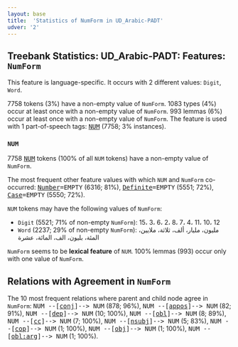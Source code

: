 ```yaml
---
layout: base
title:  'Statistics of NumForm in UD_Arabic-PADT'
udver: '2'
---
```


## Treebank Statistics: UD_Arabic-PADT: Features: `NumForm`

This feature is language-specific.
It occurs with 2 different values: `Digit`, `Word`.

7758 tokens (3%) have a non-empty value of `NumForm`.
1083 types (4%) occur at least once with a non-empty value of `NumForm`.
993 lemmas (6%) occur at least once with a non-empty value of `NumForm`.
The feature is used with 1 part-of-speech tags: <tt><a href="ar_padt-pos-NUM.html">NUM</a></tt> (7758; 3% instances).

### `NUM`

7758 <tt><a href="ar_padt-pos-NUM.html">NUM</a></tt> tokens (100% of all `NUM` tokens) have a non-empty value of `NumForm`.

The most frequent other feature values with which `NUM` and `NumForm` co-occurred: <tt><a href="ar_padt-feat-Number.html">Number</a></tt><tt>=EMPTY</tt> (6316; 81%), <tt><a href="ar_padt-feat-Definite.html">Definite</a></tt><tt>=EMPTY</tt> (5551; 72%), <tt><a href="ar_padt-feat-Case.html">Case</a></tt><tt>=EMPTY</tt> (5550; 72%).

`NUM` tokens may have the following values of `NumForm`:

* `Digit` (5521; 71% of non-empty `NumForm`): 15، 3، 6، 2، 8، 7، 4، 11، 10، 12
* `Word` (2237; 29% of non-empty `NumForm`): مليون، مليار، ألف، ثلاثة، ملايين، المئة، بليون، الف، المائة، عشرة

`NumForm` seems to be **lexical feature** of `NUM`. 100% lemmas (993) occur only with one value of `NumForm`.

## Relations with Agreement in `NumForm`

The 10 most frequent relations where parent and child node agree in `NumForm`:
<tt>NUM --[<tt><a href="ar_padt-dep-conj.html">conj</a></tt>]--> NUM</tt> (878; 96%),
<tt>NUM --[<tt><a href="ar_padt-dep-appos.html">appos</a></tt>]--> NUM</tt> (82; 91%),
<tt>NUM --[<tt><a href="ar_padt-dep-dep.html">dep</a></tt>]--> NUM</tt> (10; 100%),
<tt>NUM --[<tt><a href="ar_padt-dep-obl.html">obl</a></tt>]--> NUM</tt> (8; 89%),
<tt>NUM --[<tt><a href="ar_padt-dep-cc.html">cc</a></tt>]--> NUM</tt> (7; 100%),
<tt>NUM --[<tt><a href="ar_padt-dep-nsubj.html">nsubj</a></tt>]--> NUM</tt> (5; 83%),
<tt>NUM --[<tt><a href="ar_padt-dep-cop.html">cop</a></tt>]--> NUM</tt> (1; 100%),
<tt>NUM --[<tt><a href="ar_padt-dep-obj.html">obj</a></tt>]--> NUM</tt> (1; 100%),
<tt>NUM --[<tt><a href="ar_padt-dep-obl-arg.html">obl:arg</a></tt>]--> NUM</tt> (1; 100%).

